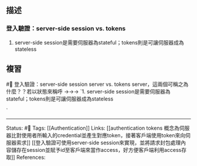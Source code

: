 ## 描述

### 登入驗證：server-side session vs. tokens

1. server-side session是需要伺服器為stateful；tokens則是可讓伺服器成為stateless


## 複習

#🧠 登入驗證：server-side session  server vs. tokens server，這兩個可稱之為什麼？？若以狀態來稱呼 ->->-> `1. server-side session是需要伺服器為stateful；tokens則是可讓伺服器成為stateless
<!--SR:!2023-02-05,25,250-->
`

---
Status: #🌱 
Tags:
[[Authentication]]
Links:
[[authentication tokens 概念為伺服器比對使用者所輸入的credential並產生對應token，接著客戶端使用token來向伺服器索求]]
[[登入驗證可使用server-side session來實現，並將請求封包處理內容儲存在session並賦予id至客戶端來當作access，好方便客戶端利用access存取]]
References: